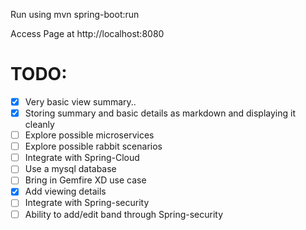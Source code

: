 Run using mvn spring-boot:run

Access Page at http://localhost:8080


TODO:
=====
- [X] Very basic view summary..
- [X] Storing summary and basic details as markdown and displaying it cleanly
- [ ] Explore possible microservices
- [ ] Explore possible rabbit scenarios
- [ ] Integrate with Spring-Cloud
- [ ] Use a mysql database
- [ ] Bring in Gemfire XD use case
- [X] Add viewing details
- [ ] Integrate with Spring-security
- [ ] Ability to add/edit band through Spring-security

